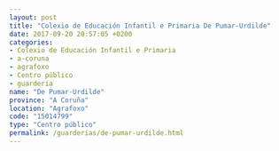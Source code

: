 ```yaml
---
layout: post
title: "Colexio de Educación Infantil e Primaria De Pumar-Urdilde"
date: 2017-09-20 20:57:05 +0200
categories:
- Colexio de Educación Infantil e Primaria
- a-coruna
- agrafoxo
- Centro público
- guarderia
name: "De Pumar-Urdilde"
province: "A Coruña"
location: "Agrafoxo"
code: "15014799"
type: "Centro público"
permalink: /guarderias/de-pumar-urdilde.html
---
```

